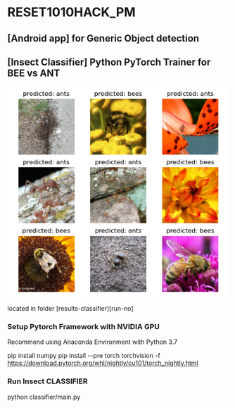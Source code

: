# RESET1010HACK_PM

## [Android app] for Generic Object detection

## [Insect Classifier] Python PyTorch Trainer for BEE vs ANT

![Result](results-classifier/50epoch/latest/Figure_2.png)

located in folder [results-classifier][run-no]

### Setup Pytorch Framework with NVIDIA GPU

Recommend using Anaconda Environment with Python 3.7

pip install numpy
pip install --pre torch torchvision -f https://download.pytorch.org/whl/nightly/cu101/torch_nightly.html

### Run Insect CLASSIFIER

python classifier/main.py
